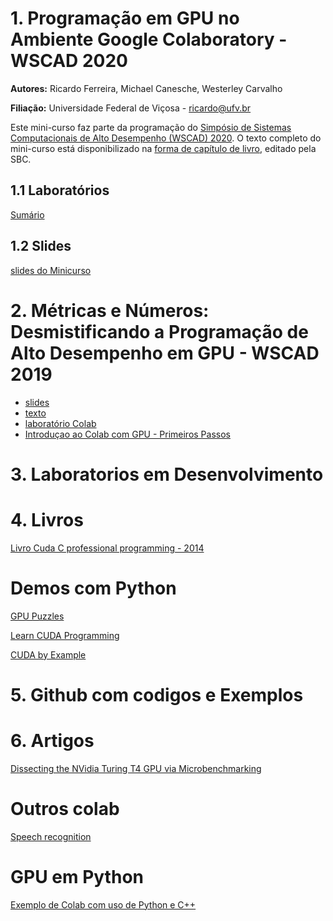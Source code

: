 # 1. Programação em GPU no Ambiente Google Colaboratory - WSCAD 2020

**Autores:** Ricardo Ferreira, Michael Canesche, Westerley Carvalho

**Filiação:** Universidade Federal de Viçosa - ricardo@ufv.br

Este mini-curso faz parte da programação do [Simpósio de Sistemas Computacionais de Alto Desempenho (WSCAD) 2020](http://wscad.sbc.org.br/2020/programa-minicursos.html). O texto completo do mini-curso está disponibilizado na [forma de capítulo de livro](http://wscad.sbc.org.br/2020/programa-minicursos.html), editado pela SBC. 

## 1.1 Laboratórios

[Sumário](https://colab.research.google.com/drive/1eYk9GFgFsLnfxQVMHphMyztFc0GIuZYS?usp=sharing)

## 1.2 Slides
[slides do Minicurso](https://docs.google.com/presentation/d/e/2PACX-1vScx2eqHIxRzj00xlE8I0f4O-MyjdKLxl-tZkqyuL45DQZ7HZWEUTuk6cPCyFfY6FCCrxXWdQlOVgga/pub?start=false&loop=false&delayms=3000)


# 2. Métricas e Números: Desmistificando a Programação de Alto Desempenho em GPU - WSCAD 2019

 * [slides](https://docs.google.com/presentation/d/e/2PACX-1vRImETx2HZusizyfxUhMXhHHzp8br3EOKLuJiU0hUKaTm3FlfTPXUHOzcrie49w5pvWYO9NG7ZNWGIk/pub?start=false&loop=false&delayms=3000#slide=id.g632a1261b9_2_0)
* [texto]()
* [laboratório Colab](https://colab.research.google.com/drive/17IslqFWtsMhYXqOaeA8vP6cRgmDpkJGM?usp=sharing)
* [Introduçao ao Colab com GPU - Primeiros Passos](https://colab.research.google.com/drive/1Ha44KxS9bzBINHlGkHv9FT2qMVozDpnR?usp=sharing)


# 3. Laboratorios em Desenvolvimento


# 4. Livros

[Livro Cuda C professional programming - 2014](https://media.wiley.com/product_ancillary/29/11187393/DOWNLOAD/CodeSamples.zip)


# Demos com Python

[GPU Puzzles](https://colab.research.google.com/github/srush/GPU-Puzzles/blob/main/GPU_puzzlers.ipynb#scrollTo=a9cf3bba)

[Learn CUDA Programming](https://github.com/PacktPublishing/Learn-CUDA-Programming)

[CUDA by Example](https://developer.nvidia.com/cuda-example)

# 5. Github com codigos e Exemplos

# 6. Artigos 

[Dissecting the NVidia Turing T4 GPU via Microbenchmarking](https://arxiv.org/abs/1903.07486)


# Outros colab

[Speech recognition](https://colab.research.google.com/github/scgupta/yearn2learn/blob/master/speech/asr/python_speech_recognition_notebook.ipynb)

# GPU em Python

[Exemplo de Colab com uso de Python e C++](https://colab.research.google.com/github/vellamike/pycuda/blob/master/pycuda_workshop.ipynb#scrollTo=_ef82NDPJqWV)




